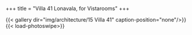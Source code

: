 +++
title = "Villa 41 Lonavala, for Vistarooms"
+++

{{< gallery dir="img/architecture/15 Villa 41" caption-position="none"/>}} {{< load-photoswipe>}}
